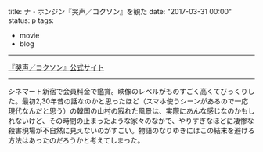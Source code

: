 title: ナ・ホンジン『哭声／コクソン』を観た
date: "2017-03-31 00:00"
status: p
tags:
- movie
- blog
---

[『哭声／コクソン』公式サイト](http://kokuson.com/)

---

シネマート新宿で会員料金で鑑賞。映像のレベルがものすごく高くてびっくりした。最初2,30年昔の話なのかと思ったほど（スマホ使うシーンがあるので一応現代なんだと思う）の韓国の山村の寂れた風景は、実際にあんな感じなのかもしれないけど、その時間の止まったような家々のなかで、やりすぎなほどに凄惨な殺害現場が不自然に見えないのがすごい。物語のなりゆきにはこの結末を避ける方法はあったのだろうかと考えてしまった。
